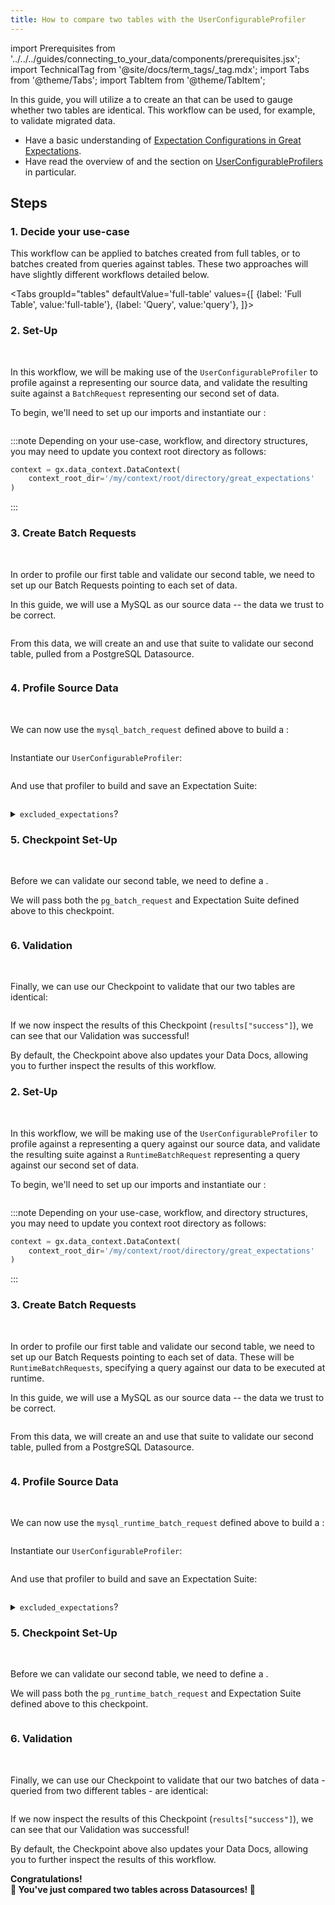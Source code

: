 ```yaml
---
title: How to compare two tables with the UserConfigurableProfiler
---
```

import Prerequisites from '../../../guides/connecting_to_your_data/components/prerequisites.jsx';
import TechnicalTag from '@site/docs/term_tags/_tag.mdx';
import Tabs from '@theme/Tabs';
import TabItem from '@theme/TabItem';

In this guide, you will utilize a <TechnicalTag tag="profiler" text="UserConfigurableProfiler" /> to create an <TechnicalTag tag="expectation_suite" text="Expectation Suite" /> that can be used to gauge whether two tables are identical. This workflow can be used, for example, to validate migrated data.

<Prerequisites>

- Have a basic understanding of [Expectation Configurations in Great Expectations](https://docs.greatexpectations.io/docs/reference/expectations/expectations).
- Have read the overview of <TechnicalTag tag="profiler" text="Profilers" /> and the section on [UserConfigurableProfilers](../../../terms/profiler.md#userconfigurableprofiler) in particular.

</Prerequisites>


## Steps

### 1. Decide your use-case

This workflow can be applied to batches created from full tables, or to batches created from queries against tables. These two approaches will have slightly different workflows detailed below.

<Tabs
  groupId="tables"
  defaultValue='full-table'
  values={[
  {label: 'Full Table', value:'full-table'},
  {label: 'Query', value:'query'},
  ]}>

<TabItem value="full-table">

### 2. Set-Up
<br/>

In this workflow, we will be making use of the `UserConfigurableProfiler` to profile against a <TechnicalTag tag="batch_request" text="BatchRequest" /> representing our source data, and validate the resulting suite against a `BatchRequest` representing our second set of data.

To begin, we'll need to set up our imports and instantiate our <TechnicalTag tag="data_context" text="Data Context" />:

```python file=../../../../tests/integration/docusaurus/expectations/advanced/user_configurable_profiler_cross_table_comparison.py#L2-L10
```

:::note
Depending on your use-case, workflow, and directory structures, you may need to update you context root directory as follows:
```python
context = gx.data_context.DataContext( 
    context_root_dir='/my/context/root/directory/great_expectations'
)
```
:::

### 3. Create Batch Requests
<br/>

In order to profile our first table and validate our second table, we need to set up our Batch Requests pointing to each set of data.

In this guide, we will use a MySQL <TechnicalTag tag="datasource" text= "Datasource" /> as our source data -- the data we trust to be correct.

```python file=../../../../tests/integration/docusaurus/expectations/advanced/user_configurable_profiler_cross_table_comparison.py#L81-L85
```

From this data, we will create an <TechnicalTag tag="expectation_suite" text="Expectation Suite" /> and use that suite to validate our second table, pulled from a PostgreSQL Datasource.

```python file=../../../../tests/integration/docusaurus/expectations/advanced/user_configurable_profiler_cross_table_comparison.py#L88-L92
```

### 4. Profile Source Data
<br/>

We can now use the `mysql_batch_request` defined above to build a <TechnicalTag tag="validator" text="Validator" />:

```python file=../../../../tests/integration/docusaurus/expectations/advanced/user_configurable_profiler_cross_table_comparison.py#L95
```

Instantiate our `UserConfigurableProfiler`:

```python file=../../../../tests/integration/docusaurus/expectations/advanced/user_configurable_profiler_cross_table_comparison.py#L98-L104
```

And use that profiler to build and save an Expectation Suite:

```python file=../../../../tests/integration/docusaurus/expectations/advanced/user_configurable_profiler_cross_table_comparison.py#L107-L111
```

<details>
<summary><code>excluded_expectations</code>?</summary>
Above, we excluded <code>expect_column_quantile_values_to_be_between</code>, as it isn't fully supported by some SQL dialects.

This is one example of the ways in which we can customize the Suite built by our Profiler.

For more on these configurations, see our [guide on the optional parameters available with the `UserConfigurableProfiler`](../../../guides/expectations/how_to_create_and_edit_expectations_with_a_profiler.md#optional-parameters).
</details>

### 5. Checkpoint Set-Up
<br/>

Before we can validate our second table, we need to define a <TechnicalTag tag="checkpoint" text="Checkpoint" />. 

We will pass both the `pg_batch_request` and Expectation Suite defined above to this checkpoint.

```python file=../../../../tests/integration/docusaurus/expectations/advanced/user_configurable_profiler_cross_table_comparison.py#L114-L124
```

### 6. Validation
<br/>

Finally, we can use our Checkpoint to validate that our two tables are identical:

```python file=../../../../tests/integration/docusaurus/expectations/advanced/user_configurable_profiler_cross_table_comparison.py#L127-L129
```

If we now inspect the results of this Checkpoint (`results["success"]`), we can see that our Validation was successful!

By default, the Checkpoint above also updates your Data Docs, allowing you to further inspect the results of this workflow.

</TabItem>

<TabItem value="query">

### 2. Set-Up
<br/>

In this workflow, we will be making use of the `UserConfigurableProfiler` to profile against a <TechnicalTag tag="batch_request" text="RuntimeBatchRequest" /> representing a query against our source data, and validate the resulting suite against a `RuntimeBatchRequest` representing a query against our second set of data.

To begin, we'll need to set up our imports and instantiate our <TechnicalTag tag="data_context" text="Data Context" />:

```python file=../../../../tests/integration/docusaurus/expectations/advanced/user_configurable_profiler_cross_table_comparison_from_query.py#L2-L10
```

:::note
Depending on your use-case, workflow, and directory structures, you may need to update you context root directory as follows:
```python
context = gx.data_context.DataContext( 
    context_root_dir='/my/context/root/directory/great_expectations'
)
```
:::

### 3. Create Batch Requests
<br/>

In order to profile our first table and validate our second table, we need to set up our Batch Requests pointing to each set of data. These will be `RuntimeBatchRequests`, specifying a query against our data to be executed at runtime.

In this guide, we will use a MySQL <TechnicalTag tag="datasource" text= "Datasource" /> as our source data -- the data we trust to be correct.

```python file=../../../../tests/integration/docusaurus/expectations/advanced/user_configurable_profiler_cross_table_comparison_from_query.py#L81-L87
```

From this data, we will create an <TechnicalTag tag="expectation_suite" text="Expectation Suite" /> and use that suite to validate our second table, pulled from a PostgreSQL Datasource.

```python file=../../../../tests/integration/docusaurus/expectations/advanced/user_configurable_profiler_cross_table_comparison_from_query.py#L90-L96
```

### 4. Profile Source Data
<br/>

We can now use the `mysql_runtime_batch_request` defined above to build a <TechnicalTag tag="validator" text="Validator" />:

```python file=../../../../tests/integration/docusaurus/expectations/advanced/user_configurable_profiler_cross_table_comparison_from_query.py#L99-L101
```

Instantiate our `UserConfigurableProfiler`:

```python file=../../../../tests/integration/docusaurus/expectations/advanced/user_configurable_profiler_cross_table_comparison_from_query.py#L104-L110
```

And use that profiler to build and save an Expectation Suite:

```python file=../../../../tests/integration/docusaurus/expectations/advanced/user_configurable_profiler_cross_table_comparison_from_query.py#L113-L117
```

<details>
<summary><code>excluded_expectations</code>?</summary>
Above, we excluded <code>expect_column_quantile_values_to_be_between</code>, as it isn't fully supported by some SQL dialects.

This is one example of the ways in which we can customize the Suite built by our Profiler.

For more on these configurations, see our [guide on the optional parameters available with the `UserConfigurableProfiler`](../../../guides/expectations/how_to_create_and_edit_expectations_with_a_profiler.md#optional-parameters).
</details>

### 5. Checkpoint Set-Up
<br/>

Before we can validate our second table, we need to define a <TechnicalTag tag="checkpoint" text="Checkpoint" />. 

We will pass both the `pg_runtime_batch_request` and Expectation Suite defined above to this checkpoint.

```python file=../../../../tests/integration/docusaurus/expectations/advanced/user_configurable_profiler_cross_table_comparison_from_query.py#L120-L130
```

### 6. Validation
<br/>

Finally, we can use our Checkpoint to validate that our two batches of data - queried from two different tables - are identical:

```python file=../../../../tests/integration/docusaurus/expectations/advanced/user_configurable_profiler_cross_table_comparison_from_query.py#L133-L135
```

If we now inspect the results of this Checkpoint (`results["success"]`), we can see that our Validation was successful!

By default, the Checkpoint above also updates your Data Docs, allowing you to further inspect the results of this workflow.

</TabItem>

</Tabs>

<div style={{"text-align":"center"}}>
<p style={{"color":"#8784FF","font-size":"1.4em"}}><b>
Congratulations!<br/>&#127881; You've just compared two tables across Datasources! &#127881;
</b></p>
</div>
